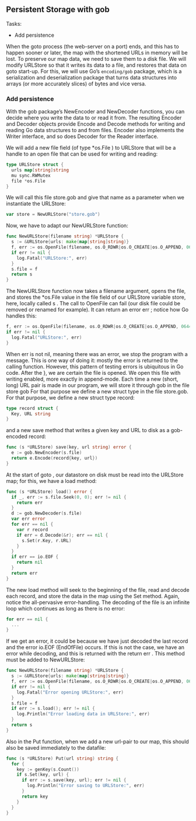 ## Persistent Storage with gob

Tasks:
- Add persistence

When the goto process (the web-server on a port) ends, and this has to happen sooner or later, the map with the shortened URLs in memory will be lost. To preserve our map data, we need to save them to a disk file. We will modify URLStore so that it writes its data to a file, and restores that data on goto start-up. For this, we will use Go’s `encoding/gob` package, which is a serialization and deserialization package that turns data structures into arrays (or more accurately slices) of bytes and vice versa.

### Add persistence

With the gob package’s NewEncoder and NewDecoder functions, you can decide where you write the data to or read it from. The resulting Encoder and Decoder objects provide Encode and Decode methods for writing and reading Go data structures to and from files. Encoder also implements the Writer interface, and so does Decoder for the Reader interface.

We will add a new file field (of type *os.File ) to URLStore that will be a handle to an open file that can be used for writing and reading:
```go 
type URLStore struct {
  urls map[string]string
  mu sync.RWMutex
  file *os.File
}
```

We will call this file store.gob and give that name as a parameter when we instantiate the URLStore:
```go
var store = NewURLStore("store.gob")
```

Now, we have to adapt our NewURLStore function:
```go
func NewURLStore(filename string) *URLStore {
  s := &URLStore{urls: make(map[string]string)}
  f, err := os.OpenFile(filename, os.O_RDWR|os.O_CREATE|os.O_APPEND, 0644)
  if err != nil {
    log.Fatal("URLStore:", err)
  }
  s.file = f
  return s
}
```

The NewURLStore function now takes a filename argument, opens the file, and stores the *os.File value in the file field of our URLStore variable store, here, locally called s . The call to OpenFile can fail (our disk file could be removed or renamed for example). It can return an error err ; notice how Go handles this:
```go
f, err := os.OpenFile(filename, os.O_RDWR|os.O_CREATE|os.O_APPEND, 0644)
if err != nil {
  log.Fatal("URLStore:", err)
}
```

When err is not nil, meaning there was an error, we stop the program with a message. This is one way of doing it: mostly the error is returned to the calling function. However, this pattern of testing errors is ubiquitous in Go code. After the }, we are certain the file is opened. We open this file with writing enabled, more exactly in append-mode. Each time a new (short, long) URL pair is made in our program, we will store it through gob in the file store gob For that purpose we define a new struct type in the file store.gob. For that purpose, we define a new struct type record:
```go
type record struct {
  Key, URL string
}
```

and a new save method that writes a given key and URL to disk as a gob- encoded record:
```go
func (s *URLStore) save(key, url string) error {
  e := gob.NewEncoder(s.file)
  return e.Encode(record{key, url})
}
```

At the start of goto , our datastore on disk must be read into the URLStore map; for this, we have a load method:
```go
func (s *URLStore) load() error {
  if _, err := s.file.Seek(0, 0); err != nil {
    return err 
  }
  d := gob.NewDecoder(s.file)
  var err error
  for err == nil {
    var r record
    if err = d.Decode(&r); err == nil {
      s.Set(r.Key, r.URL)
    }
  }
  if err == io.EOF {
    return nil
  }
  return err
}
```

The new load method will seek to the beginning of the file, read and decode each record, and store the data in the map using the Set method. Again, notice the all-pervasive error-handling. The decoding of the file is an infinite loop which continues as long as there is no error:
```go
for err == nil {
  ...
}
```

If we get an error, it could be because we have just decoded the last record and the error io.EOF (EndOfFile) occurs. If this is not the case, we have an error while decoding, and this is returned with the return err . This method must be added to NewURLStore:
```go
func NewURLStore(filename string) *URLStore {
  s := &URLStore{urls: make(map[string]string)}
  f, err := os.OpenFile(filename, os.O_RDWR|os.O_CREATE|os.O_APPEND, 0644)
  if err != nil {
    log.Fatal("Error opening URLStore:", err)
  }
  s.file = f
  if err := s.load(); err != nil {
    log.Println("Error loading data in URLStore:", err)
  }
  return s
}
```

Also in the Put function, when we add a new url-pair to our map, this should also be saved immediately to the datafile:
```go
func (s *URLStore) Put(url string) string {
  for {
    key := genKey(s.Count())
    if s.Set(key, url) {
      if err := s.save(key, url); err != nil {
        log.Println("Error saving to URLStore:", err)
      }
      return key
    }
  }
}
```
